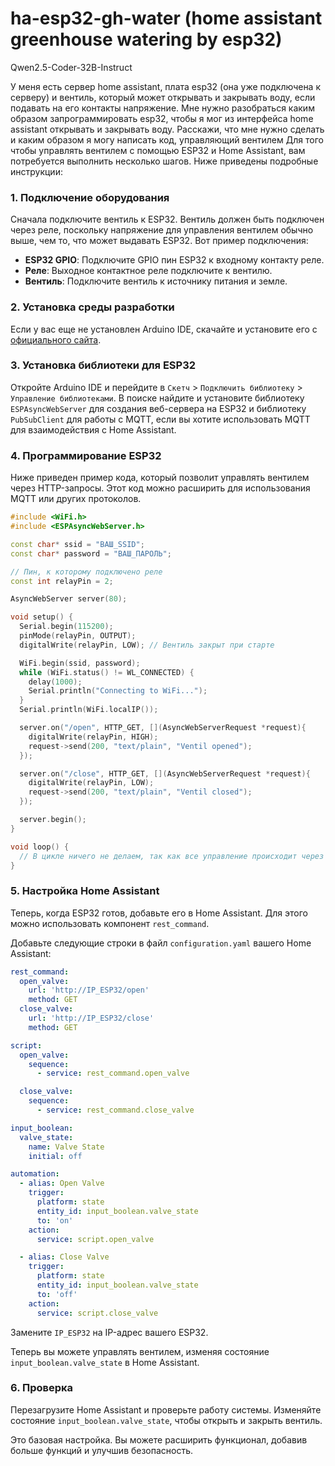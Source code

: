 # ha-esp32-gh-water (home assistant greenhouse watering by esp32)
Qwen2.5-Coder-32B-Instruct

У меня есть сервер home assistant, плата esp32 (она уже подключена к серверу) и вентиль, который может открывать и закрывать воду, если подавать на его контакты напряжение. Мне нужно разобраться каким образом запрограммировать esp32, чтобы я мог из интерфейса home assistant открывать и закрывать воду. Расскажи, что мне нужно сделать и каким образом я могу написать код, управляющий вентилем
Для того чтобы управлять вентилем с помощью ESP32 и Home Assistant, вам потребуется выполнить несколько шагов. Ниже приведены подробные инструкции:

### 1. Подключение оборудования
Сначала подключите вентиль к ESP32. Вентиль должен быть подключен через реле, поскольку напряжение для управления вентилем обычно выше, чем то, что может выдавать ESP32. Вот пример подключения:

- **ESP32 GPIO**: Подключите GPIO пин ESP32 к входному контакту реле.
- **Реле**: Выходное контактное реле подключите к вентилю.
- **Вентиль**: Подключите вентиль к источнику питания и земле.

### 2. Установка среды разработки
Если у вас еще не установлен Arduino IDE, скачайте и установите его с [официального сайта](https://www.arduino.cc/en/software).

### 3. Установка библиотеки для ESP32
Откройте Arduino IDE и перейдите в `Скетч` > `Подключить библиотеку` > `Управление библиотеками`. В поиске найдите и установите библиотеку `ESPAsyncWebServer` для создания веб-сервера на ESP32 и библиотеку `PubSubClient` для работы с MQTT, если вы хотите использовать MQTT для взаимодействия с Home Assistant.

### 4. Программирование ESP32
Ниже приведен пример кода, который позволит управлять вентилем через HTTP-запросы. Этот код можно расширить для использования MQTT или других протоколов.

```cpp
#include <WiFi.h>
#include <ESPAsyncWebServer.h>

const char* ssid = "ВАШ_SSID";
const char* password = "ВАШ_ПАРОЛЬ";

// Пин, к которому подключено реле
const int relayPin = 2;

AsyncWebServer server(80);

void setup() {
  Serial.begin(115200);
  pinMode(relayPin, OUTPUT);
  digitalWrite(relayPin, LOW); // Вентиль закрыт при старте

  WiFi.begin(ssid, password);
  while (WiFi.status() != WL_CONNECTED) {
    delay(1000);
    Serial.println("Connecting to WiFi...");
  }
  Serial.println(WiFi.localIP());

  server.on("/open", HTTP_GET, [](AsyncWebServerRequest *request){
    digitalWrite(relayPin, HIGH);
    request->send(200, "text/plain", "Ventil opened");
  });

  server.on("/close", HTTP_GET, [](AsyncWebServerRequest *request){
    digitalWrite(relayPin, LOW);
    request->send(200, "text/plain", "Ventil closed");
  });

  server.begin();
}

void loop() {
  // В цикле ничего не делаем, так как все управление происходит через HTTP
}
```

### 5. Настройка Home Assistant
Теперь, когда ESP32 готов, добавьте его в Home Assistant. Для этого можно использовать компонент `rest_command`.

Добавьте следующие строки в файл `configuration.yaml` вашего Home Assistant:

```yaml
rest_command:
  open_valve:
    url: 'http://IP_ESP32/open'
    method: GET
  close_valve:
    url: 'http://IP_ESP32/close'
    method: GET

script:
  open_valve:
    sequence:
      - service: rest_command.open_valve

  close_valve:
    sequence:
      - service: rest_command.close_valve

input_boolean:
  valve_state:
    name: Valve State
    initial: off

automation:
  - alias: Open Valve
    trigger:
      platform: state
      entity_id: input_boolean.valve_state
      to: 'on'
    action:
      service: script.open_valve

  - alias: Close Valve
    trigger:
      platform: state
      entity_id: input_boolean.valve_state
      to: 'off'
    action:
      service: script.close_valve
```

Замените `IP_ESP32` на IP-адрес вашего ESP32.

Теперь вы можете управлять вентилем, изменяя состояние `input_boolean.valve_state` в Home Assistant.

### 6. Проверка
Перезагрузите Home Assistant и проверьте работу системы. Изменяйте состояние `input_boolean.valve_state`, чтобы открыть и закрыть вентиль.

Это базовая настройка. Вы можете расширить функционал, добавив больше функций и улучшив безопасность.
